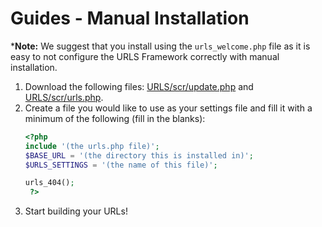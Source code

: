 # Guides - Manual Installation
***Note:** We suggest that you install using the `urls_welcome.php` file as it is easy to not configure the URLS Framework correctly with manual installation.
1. Download the following files: [URLS/scr/update.php](https://github.com/urls-framework/URLS/blob/main/scr/update.php) and [URLS/scr/urls.php](https://github.com/urls-framework/URLS/blob/main/scr/urls.php).
2. Create a file you would like to use as your settings file and fill it with a minimum of the following (fill in the blanks):
   ```PHP
   <?php
   include '(the urls.php file)';
   $BASE_URL = '(the directory this is installed in)';
   $URLS_SETTINGS = '(the name of this file)';
   
   urls_404();
    ?>
   ```
3. Start building your URLs!
